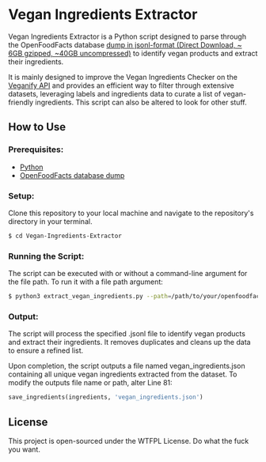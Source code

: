 # Vegan Ingredients Extractor

Vegan Ingredients Extractor is a Python script designed to parse through the OpenFoodFacts database [dump in jsonl-format (Direct Download, ~ 6GB gzipped, ~40GB uncompressed)](https://static.openfoodfacts.org/data/openfoodfacts-products.jsonl.gz) to identify vegan products and extract their ingredients. 

It is mainly designed to improve the Vegan Ingredients Checker on the [Veganify API](https://github.com/frontendnetwork/veganify-api) and provides an efficient way to filter through extensive datasets, leveraging labels and ingredients data to curate a list of vegan-friendly ingredients. This script can also be altered to look for other stuff. 

## How to Use

### Prerequisites:
- [Python](https://python.org)
- [OpenFoodFacts database dump](https://static.openfoodfacts.org/data/openfoodfacts-products.jsonl.gz)


### Setup:
Clone this repository to your local machine and navigate to the repository's directory in your terminal.

```bash
$ cd Vegan-Ingredients-Extractor
```

### Running the Script:
The script can be executed with or without a command-line argument for the file path. To run it with a file path argument:
```zsh
$ python3 extract_vegan_ingredients.py --path=/path/to/your/openfoodfacts-products.jsonl
```

### Output:
The script will process the specified .jsonl file to identify vegan products and extract their ingredients. It removes duplicates and cleans up the data to ensure a refined list.

Upon completion, the script outputs a file named vegan_ingredients.json containing all unique vegan ingredients extracted from the dataset.
To modify the outputs file name or path, alter Line 81:
```python
save_ingredients(ingredients, 'vegan_ingredients.json')
```

## License

This project is open-sourced under the WTFPL License. Do what the fuck you want.
